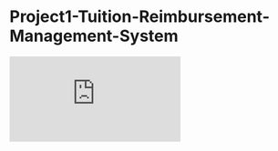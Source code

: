 # Project1-Tuition-Reimbursement-Management-System

![View Tuition Reimbursment Management System](https://github.com/BaoPun/Project1-Tuition-Reimbursement/blob/main/Tuition_Reimbursement_Management_System_1.docx.pdf?raw=true)

